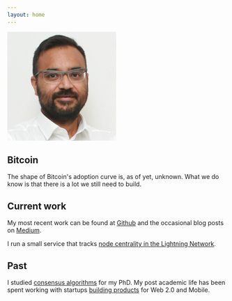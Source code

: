 ```yaml
---
layout: home
---
```


![Kulpreet Singh](kp.png "Kulpreet Singh")

## Bitcoin

The shape of Bitcoin's adoption curve is, as of yet, unknown. What we
do know is that there is a lot we still need to build.

## Current work

My most recent work can be found at
[Github](https://github.com/kulpreet) and the occasional blog posts
on [Medium](https://medium.com/@jungly).

I run a small service that tracks [node centrality in the Lightning
Network](https://lnmetrics.opdup.com/).

## Past

I studied [consensus
algorithms](https://scholar.google.it/citations?user=Ty7PQNwAAAAJ&hl=en)
for my PhD. My post academic life has been spent working with startups
[building products](https://www.linkedin.com/in/zapfmann/) for Web 2.0 and Mobile.

